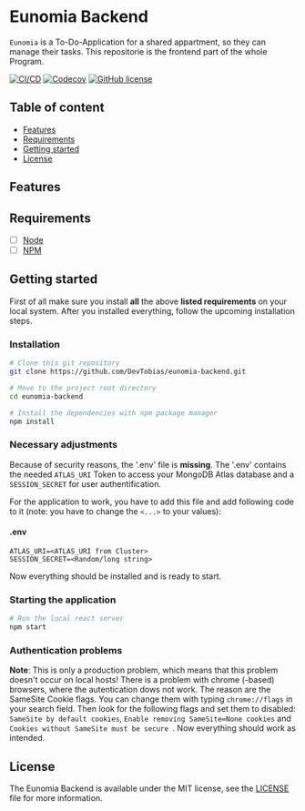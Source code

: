 # Eunomia Backend

`Eunomia` is a To-Do-Application for a shared appartment, so they can manage their tasks. This repositorie is the frontend part of the whole Program.

[![CI/CD](https://github.com/devtobias/eunomia-frontend/workflows/CI/CD/badge.svg)](https://codecov.io/gh/devtobias/eunomia-frontend)
[![Codecov](https://img.shields.io/codecov/c/github/devtobias/eunomia-frontend)](https://codecov.io/gh/devtobias/eunomia-frontend)
[![GitHub license](https://img.shields.io/github/license/devtobias/eunomia-frontend)](https://github.com/DevTobias/eunomia-frontend/blob/main/LICENSE)

## Table of content

* [Features](#features)
* [Requirements](#requirements)
* [Getting started](#getting-started)
* [License](#license)

## Features

## Requirements

- [ ] [Node](https://nodejs.org/en/)
- [ ] [NPM](https://www.npmjs.com/)

## Getting started

First of all make sure you install **all** the above **listed requirements** on your local system. After you installed everything, follow the upcoming installation steps.

### Installation

```bash
# Clone this git repository
git clone https://github.com/DevTobias/eunomia-backend.git

# Move to the project root directory
cd eunomia-backend

# Install the dependencies with npm package manager
npm install
```

### Necessary adjustments

Because of security reasons, the '.env' file is **missing**. The '.env' contains the needed `ATLAS_URI` Token to access your MongoDB Atlas database and a `SESSION_SECRET` for user authentification.

For the application to work, you have to add this file and add following code to it (note: you have to change the `<...>` to your values):

#### .env
```
ATLAS_URI=<ATLAS_URI from Cluster>
SESSION_SECRET=<Random/long string>
```

Now everything should be installed and is ready to start.

### Starting the application
```bash
# Run the local react server
npm start
```

### Authentication problems

**Note**: This is only a production problem, which means that this problem doesn't occur on local hosts!
There is a problem with chrome (-based) browsers, where the autentication dows not work. The reason are the SameSite Cookie flags. You can change them with typing `chrome://flags` in your search field. Then look for the following flags and set them to disabled: `SameSite by default cookies`, `Enable removing SameSite=None cookies` and `Cookies without SameSite must be secure
`. Now everything should work as intended.

## License

The Eunomia Backend is available under the MIT license, see the [LICENSE](https://github.com/DevTobias/eunomia-backend/blob/main/LICENSE) file for more information.
